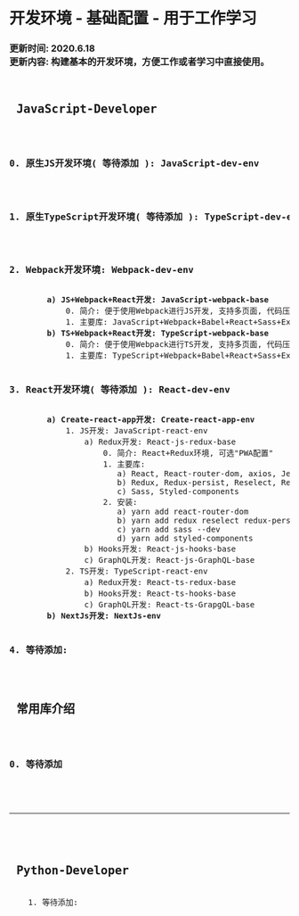 <h1>
    开发环境 - 基础配置 - 用于工作学习
</h1>
<h3>
    更新时间: 2020.6.18<br/>
    更新内容: 构建基本的开发环境，方便工作或者学习中直接使用。
</h3>
<pre>
    <h2> JavaScript-Developer </h2>
    <h3>0. 原生JS开发环境( 等待添加 ): JavaScript-dev-env</h3>
    <h3>1. 原生TypeScript开发环境( 等待添加 ): TypeScript-dev-env</h3>
    <h3>2. Webpack开发环境: Webpack-dev-env</h3>
        <b>a) JS+Webpack+React开发: JavaScript-webpack-base</b>
            0. 简介: 便于使用Webpack进行JS开发, 支持多页面, 代码压缩等, 区分了开发/生产环境配置
            1. 主要库: JavaScript+Webpack+Babel+React+Sass+Express
        <b>b) TS+Webpack+React开发: TypeScript-webpack-base</b>
            0. 简介: 便于使用Webpack进行TS开发, 支持多页面, 代码压缩等, 区分了开发/生产环境配置
            1. 主要库: TypeScript+Webpack+Babel+React+Sass+Express
    <h3>3. React开发环境( 等待添加 ): React-dev-env</h3>
        <b>a) Create-react-app开发: Create-react-app-env</b>
            1. JS开发: JavaScript-react-env
                a) Redux开发: React-js-redux-base
                    0. 简介: React+Redux环境, 可选"PWA配置" 
                    1. 主要库: 
                       a) React, React-router-dom, axios, Jest 
                       b) Redux, Redux-persist, Reselect, Redux-thunk, Redux-Saga
                       c) Sass, Styled-components
                    2. 安装:
                       a) yarn add react-router-dom
                       b) yarn add redux reselect redux-persist redux-thunk redux-saga
                       c) yarn add sass --dev
                       d) yarn add styled-components
                b) Hooks开发: React-js-hooks-base
                c) GraphQL开发: React-js-GraphQL-base
            2. TS开发: TypeScript-react-env
                a) Redux开发: React-ts-redux-base
                b) Hooks开发: React-ts-hooks-base
                c) GraphQL开发: React-ts-GrapgQL-base
        <b>b) NextJs开发: NextJs-env</b>
    <h3>4. 等待添加:</h3>
    <h2> 常用库介绍 </h2>
    <h3>0. 等待添加</h3>
</pre>

<br/>
<hr/>
<br/>

<pre>
    <h2> Python-Developer </h2>
    1. 等待添加:
</pre>